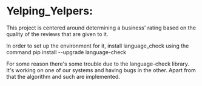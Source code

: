 # Yelping_Yelpers:
This project is centered around determining a business' rating based on the quality of the reviews that are given to it.

In order to set up the environment for it, install language_check using the command pip install --upgrade language-check

For some reason there's some trouble due to the language-check library. It's working on one of our systems and having bugs in the other. Apart from that the algorithm and such are implemented.
